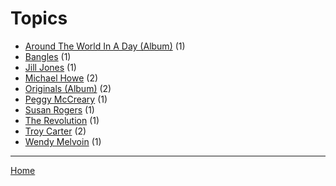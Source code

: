 # Topics

  * [Around The World In A Day (Album)](./around-the-world-in-a-day-album/) (1)
  * [Bangles](./bangles/) (1)
  * [Jill Jones](./jill-jones/) (1)
  * [Michael Howe](./michael-howe/) (2)
  * [Originals (Album)](./originals-album/) (2)
  * [Peggy McCreary](./peggy-mccreary/) (1)
  * [Susan Rogers](./susan-rogers/) (1)
  * [The Revolution](./the-revolution/) (1)
  * [Troy Carter](./troy-carter/) (2)
  * [Wendy Melvoin](./wendy-melvoin/) (1)

----

[Home](../)

